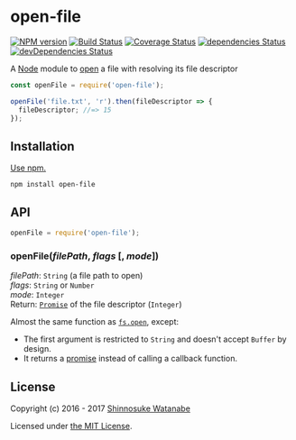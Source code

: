 # open-file

[![NPM version](https://img.shields.io/npm/v/open-file.svg)](https://www.npmjs.com/package/open-file)
[![Build Status](https://travis-ci.org/shinnn/open-file.svg?branch=master)](https://travis-ci.org/shinnn/open-file)
[![Coverage Status](https://img.shields.io/coveralls/shinnn/open-file.svg)](https://coveralls.io/github/shinnn/is-gist-starred?branch=master)
[![dependencies Status](https://david-dm.org/shinnn/open-file/status.svg)](https://david-dm.org/shinnn/open-file)
[![devDependencies Status](https://david-dm.org/shinnn/open-file/dev-status.svg)](https://david-dm.org/shinnn/open-file?type=dev)

A [Node](https://nodejs.org/) module to [open](http://man7.org/linux/man-pages/man2/open.2.html) a file with resolving its file descriptor

```javascript
const openFile = require('open-file');

openFile('file.txt', 'r').then(fileDescriptor => {
  fileDescriptor; //=> 15
});
```

## Installation

[Use npm.](https://docs.npmjs.com/cli/install)

```
npm install open-file
```

## API

```javascript
openFile = require('open-file');
```

### openFile(*filePath*, *flags* [, *mode*])

*filePath*: `String` (a file path to open)  
*flags*: `String` or `Number`  
*mode*: `Integer`  
Return: [`Promise`](https://promisesaplus.com/) of the file descriptor (`Integer`)

Almost the same function as [`fs.open`](https://nodejs.org/api/fs.html#fs_fs_open_path_flags_mode_callback), except:

* The first argument is restricted to `String` and doesn't accept `Buffer` by design.
* It returns a [promise](https://developer.mozilla.org/docs/Web/JavaScript/Reference/Global_Objects/Promise) instead of calling a callback function.

## License

Copyright (c) 2016 - 2017 [Shinnosuke Watanabe](https://github.com/shinnn)

Licensed under [the MIT License](./LICENSE).
